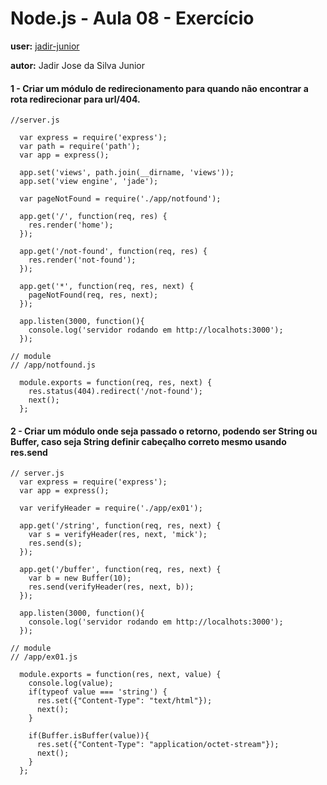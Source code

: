 # Node.js - Aula 08 - Exercício

**user:** [jadir-junior](https://github.com/jadir-junior)

**autor:** Jadir Jose da Silva Junior

#### 1 - Criar um módulo de redirecionamento para quando não encontrar a rota redirecionar para url/404.

```
//server.js

  var express = require('express');
  var path = require('path');
  var app = express();

  app.set('views', path.join(__dirname, 'views'));
  app.set('view engine', 'jade');

  var pageNotFound = require('./app/notfound');

  app.get('/', function(req, res) {
    res.render('home');
  });

  app.get('/not-found', function(req, res) {
    res.render('not-found');
  });

  app.get('*', function(req, res, next) {
    pageNotFound(req, res, next);
  });

  app.listen(3000, function(){
    console.log('servidor rodando em http://localhots:3000');
  });

// module
// /app/notfound.js

  module.exports = function(req, res, next) {
    res.status(404).redirect('/not-found');
    next();
  };

```
#### 2 - Criar um módulo onde seja passado o retorno, podendo ser String ou Buffer, caso seja String definir cabeçalho correto mesmo usando res.send

```
// server.js
  var express = require('express');
  var app = express();

  var verifyHeader = require('./app/ex01');

  app.get('/string', function(req, res, next) {
    var s = verifyHeader(res, next, 'mick');
    res.send(s);
  });

  app.get('/buffer', function(req, res, next) {
    var b = new Buffer(10);
    res.send(verifyHeader(res, next, b));
  });

  app.listen(3000, function(){
    console.log('servidor rodando em http://localhots:3000');
  });

// module
// /app/ex01.js

  module.exports = function(res, next, value) {
    console.log(value);
    if(typeof value === 'string') {
      res.set({"Content-Type": "text/html"});
      next();
    }

    if(Buffer.isBuffer(value)){
      res.set({"Content-Type": "application/octet-stream"});
      next();
    }
  };
```
